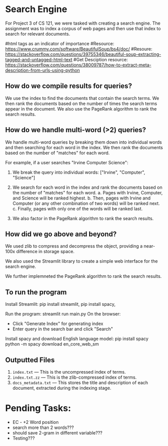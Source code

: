 # Search Engine

For Project 3 of CS 121, we were tasked with creating a search engine. The assignment was to index a corpus of web pages and then use that index to search for relevant documents.

#html tags as an indicator of importance
#Resource: https://www.crummy.com/software/BeautifulSoup/bs4/doc/
#Resoure: https://stackoverflow.com/questions/39755346/beautiful-soup-extracting-tagged-and-untagged-html-text
#Get Desciption resource: https://stackoverflow.com/questions/38009787/how-to-extract-meta-description-from-urls-using-python

## How do we compile results for queries?

We use the index to find the documents that contain the search terms. We then rank the documents based on the number of times the search terms appear in the document. We also use the PageRank algorithm to rank the search results.

## How do we handle multi-word (>2) queries?

We handle multi-word queries by breaking them down into individual words and then searching for each word in the index. We then rank the documents based on the number of "matches" for each word.

For example, if a user searches "Irvine Computer Science":

1. We break the query into individual words: ["Irvine", "Computer", "Science"]

2. We search for each word in the index and rank the documents based on the number of "matches" for each word.
   a. Pages with Irvine, Computer, and Science will be ranked highest.
   b. Then, pages with Irvine and Computer (or any other combination of two words) will be ranked next.
   c. Finally, pages with only one of the words will be ranked last.

3. We also factor in the PageRank algorithm to rank the search results.

## How did we go above and beyond?

We used zlib to compress and decompress the object, providing a near-100x difference in storage space.

We also used the Streamlit library to create a simple web interface for the search engine.

We further implemneted the PageRank algorithm to rank the search results.

## To run the program

Install Streamlit: pip install streamlit, pip install spacy,

Run the program: streamlit run main.py
On the browser:

- Click "Generate Index" for generating index
- Enter query in the search bar and click "Search"

Install spacy and download English language model:
pip install spacy
python -m spacy download en_core_web_sm

## Outputted Files

1. `index.txt` — This is the uncompressed index of terms.
2. `index.txt.zz` — This is the zlib-compressed index of terms.
3. `docs_metadata.txt` — This stores the title and description of each document, extracted during the indexing stage.

# Pending Tasks:

- EC - +2 Word position
- search more than 2 words???
- should save 2-gram in different variable???
- Testing???
